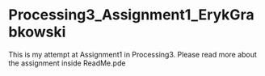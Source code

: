 # Processing3_Assignment1_ErykGrabkowski

This is my attempt at Assignment1 in Processing3. Please read more about the assignment inside ReadMe.pde

